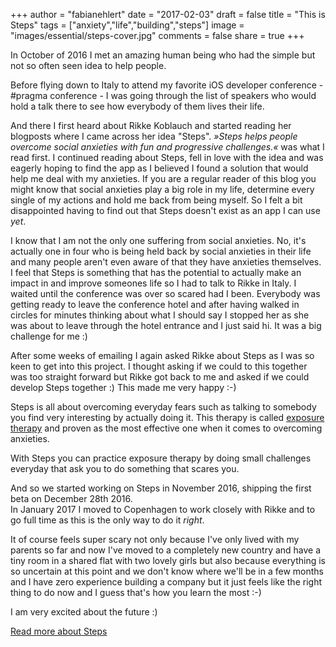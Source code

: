+++
author = "fabianehlert"
date = "2017-02-03"
draft = false
title = "This is Steps"
tags = ["anxiety","life","building","steps"]
image = "images/essential/steps-cover.jpg"
comments = false
share = true
+++

In October of 2016 I met an amazing human being who had the simple but not so often seen idea to help people.

Before flying down to Italy to attend my favorite iOS developer conference - #pragma conference - I was going through the list of speakers who would hold a talk there to see how everybody of them lives their life.

And there I first heard about Rikke Koblauch and started reading her blogposts where I came across her idea "Steps". _»Steps helps people overcome social anxieties with fun and progressive challenges.«_ was what I read first. I continued reading about Steps, fell in love with the idea and was eagerly hoping to find the app as I believed I found a solution that would help me deal with my anxieties. If you are a regular reader of this blog you might know that social anxieties play a big role in my life, determine every single of my actions and hold me back from being myself. So I felt a bit disappointed having to find out that Steps doesn't exist as an app I can use _yet_.

I know that I am not the only one suffering from social anxieties. No, it's actually one in four who is being held back by social anxieties in their life and many people aren't even aware of that they have anxieties themselves. I feel that Steps is something that has the potential to actually make an impact in and improve someones life so I had to talk to Rikke in Italy. I waited until the conference was over so scared had I been. Everybody was getting ready to leave the conference hotel and after having walked in circles for minutes thinking about what I should say I stopped her as she was about to leave through the hotel entrance and I just said hi. It was a big challenge for me :)

After some weeks of emailing I again asked Rikke about Steps as I was so keen to get into this project. I thought asking if we could to this together was too straight forward but Rikke got back to me and asked if we could develop Steps together :) This made me very happy :-)

Steps is all about overcoming everyday fears such as talking to somebody you find very interesting by actually doing it. This therapy is called [exposure therapy](https://en.wikipedia.org/wiki/Exposure_therapy) and proven as the most effective one when it comes to overcoming anxieties.

With Steps you can practice exposure therapy by doing small challenges everyday that ask you to do something that scares you.

And so we started working on Steps in November 2016, shipping the first beta on December 28th 2016.
<br>In January 2017 I moved to Copenhagen to work closely with Rikke and to go full time as this is the only way to do it _right_.

It of course feels super scary not only because I've only lived with my parents so far and now I've moved to a completely new country and have a tiny room in a shared flat with two lovely girls but also because everything is so uncertain at this point and we don't know where we'll be in a few months and I have zero experience building a company but it just feels like the right thing to do now and I guess that's how you learn the most :-)

I am very excited about the future :)

[Read more about Steps](https://www.fabianehlert.com/projects/steps/)
